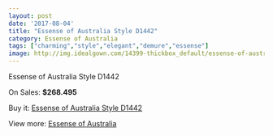 ```yaml
---
layout: post
date: '2017-08-04'
title: "Essense of Australia Style D1442"
category: Essense of Australia
tags: ["charming","style","elegant","demure","essense"]
image: http://img.idealgown.com/14399-thickbox_default/essense-of-australia-style-d1442.jpg
---
```

Essense of Australia Style D1442

On Sales: **$268.495**
<a href="https://www.idealgown.com/en/essense-of-australia/5780-essense-of-australia-style-d1442.html"><amp-img layout="responsive" width="600" height="600" src="//img.idealgown.com/14399-thickbox_default/essense-of-australia-style-d1442.jpg" alt="Essense of Australia Style D1442 0" /></a>
<a href="https://www.idealgown.com/en/essense-of-australia/5780-essense-of-australia-style-d1442.html"><amp-img layout="responsive" width="600" height="600" src="//img.idealgown.com/14401-thickbox_default/essense-of-australia-style-d1442.jpg" alt="Essense of Australia Style D1442 1" /></a>
<a href="https://www.idealgown.com/en/essense-of-australia/5780-essense-of-australia-style-d1442.html"><amp-img layout="responsive" width="600" height="600" src="//img.idealgown.com/14400-thickbox_default/essense-of-australia-style-d1442.jpg" alt="Essense of Australia Style D1442 2" /></a>

Buy it: [Essense of Australia Style D1442](https://www.idealgown.com/en/essense-of-australia/5780-essense-of-australia-style-d1442.html "Essense of Australia Style D1442")

View more: [Essense of Australia](https://www.idealgown.com/en/86-essense-of-australia "Essense of Australia")